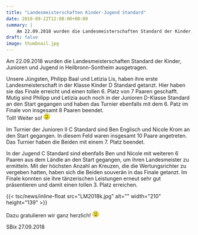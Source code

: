 ```yaml
---
title: "Landesmeisterschaften Kinder-Jugend Standard"
date: 2018-09-22T12:08:00+00:00
summary: |
    Am 22.09.2018 wurden die Landesmeisterschaften Standard der Kinder, Junioren und Jugend in Heilbronn-Sontheim ausgetragen.
draft: false
image: thumbnail.jpg
---
```


Am 22.09.2018 wurden die Landesmeisterschaften Standard der Kinder, Junioren und Jugend in Heilbronn-Sontheim ausgetragen.

  
Unsere Jüngsten, Philipp Baal und Letizia Lis, haben ihre erste Landesmeisterschaft in der Klasse Kinder D Standard getanzt. Hier haben sie das Finale erreicht und einen tollen 6. Platz von 7 Paaren geschafft.   
Mutig sind Philipp und Letizia auch noch in der Junioren D-Klasse Standard an den Start gegangen und haben das Turnier ebenfalls mit dem 6. Patz im Finale von insgesamt 8 Paaren beendet.  
Toll! Weiter so! ![](smiley-smile.gif)

Im Turnier der Junioren II C Standard sind Ben Englisch und Nicole Krom an den Start gegangen. In diesem Feld waren insgesamt 10 Paare angetreten. Das Turnier haben die Beiden mit einem 7. Platz beendet.

  
In der Jugend C Standard sind ebenfalls Ben und Nicole mit weiteren 6 Paaren aus dem Ländle an den Start gegangen, um ihren Landesmeister zu ermitteln. Mit der höchsten Anzahl an Kreuzen, die die Wertungsrichter zu vergeben hatten, haben sich die Beiden souverän in das Finale getanzt. Im Finale konnten sie ihre tänzerischen Leistungen erneut sehr gut präsentieren und damit einen tollen 3. Platz erreichen.

{{< tsc/news/inline-float src="LM2018k.jpg" alt="" width="210" height="139" >}}

  
Dazu gratulieren wir ganz herzlich! ![](smiley-smile.gif)

SBix 27.09.2018


